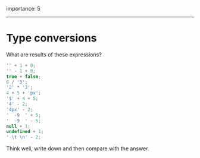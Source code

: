 importance: 5

---

# Type conversions

What are results of these expressions?

```js no-beautify
'' + 1 + 0;
'' - 1 + 0;
true + false;
6 / '3';
'2' * '3';
4 + 5 + 'px';
'$' + 4 + 5;
'4' - 2;
'4px' - 2;
'  -9  ' + 5;
'  -9  ' - 5;
null + 1;
undefined + 1;
' \t \n' - 2;
```

Think well, write down and then compare with the answer.

